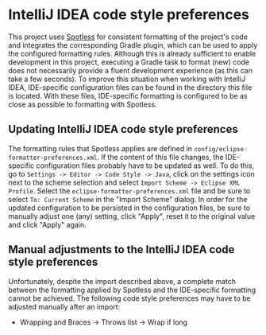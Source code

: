 # IntelliJ IDEA code style preferences

This project uses [Spotless](https://github.com/diffplug/spotless) for consistent formatting of the project's code and integrates the corresponding Gradle plugin, which can be used to apply the configured formatting rules.
Although this is already sufficient to enable development in this project, executing a Gradle task to format (new) code does not necessarily provide a fluent development experience (as this can take a few seconds).
To improve this situation when working with IntelliJ IDEA, IDE-specific configuration files can be found in the directory this file is located.
With these files, IDE-specific formatting is configured to be as close as possible to formatting with Spotless.

## Updating IntelliJ IDEA code style preferences

The formatting rules that Spotless applies are defined in `config/eclipse-formatter-preferences.xml`.
If the content of this file changes, the IDE-specific configuration files probably have to be updated as well.
To do this, go to `Settings -> Editor -> Code Style -> Java`, click on the settings icon next to the scheme selection and select `Import Scheme -> Eclipse XML Profile`.
Select the `eclipse-formatter-preferences.xml` file and be sure to select `To: Current Scheme` in the "Import Scheme" dialog.
In order for the updated configuration to be persisted in the configuration files, be sure to manually adjust one (any) setting, click "Apply", reset it to the original value and click "Apply" again.

## Manual adjustments to the IntelliJ IDEA code style preferences

Unfortunately, despite the import described above, a complete match between the formatting applied by Spotless and the IDE-specific formatting cannot be achieved.
The following code style preferences may have to be adjusted manually after an import:

* Wrapping and Braces -> Throws list -> Wrap if long
